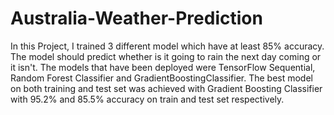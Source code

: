 # Australia-Weather-Prediction

In this Project, I trained 3 different model which have at least 85% accuracy. The model should predict whether is it going to rain the next day coming or it isn't.
The models that have been deployed were TensorFlow Sequential, Random Forest Classifier and GradientBoostingClassifier. The best model on both training and test set was achieved with Gradient Boosting Classifier with 95.2% and 85.5% accuracy on train and test set respectively.
